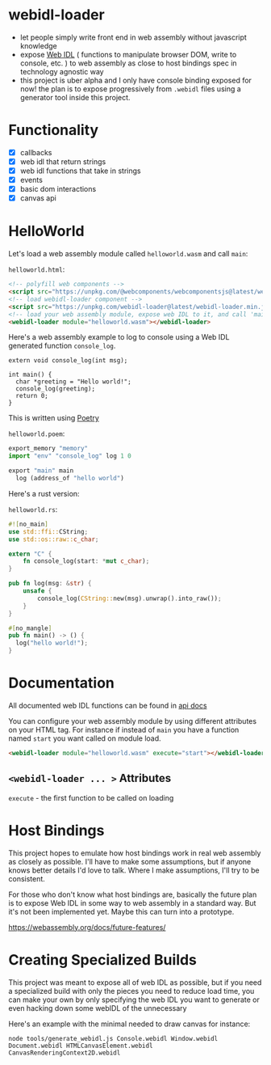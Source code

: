 # webidl-loader
* let people simply write front end in web assembly without javascript knowledge
* expose [Web IDL](https://heycam.github.io/webidl/) ( functions to manipulate browser DOM, write to console, etc. ) to web assembly as close to host bindings spec in technology agnostic way
* this project is uber alpha and I only have console binding exposed for now! the plan is to expose progressively from `.webidl` files using a generator tool inside this project.

# Functionality
- [x] callbacks
- [x] web idl that return strings
- [x] web idl functions that take in strings
- [x] events
- [x] basic dom interactions
- [x] canvas api

# HelloWorld
Let's load a web assembly module called `helloworld.wasm` and call `main`:

`helloworld.html`:
```html
<!-- polyfill web components -->
<script src="https://unpkg.com/@webcomponents/webcomponentsjs@latest/webcomponents-loader.js"></script>
<!-- load webidl-loader component -->
<script src="https://unpkg.com/webidl-loader@latest/webidl-loader.min.js"></script>
<!-- load your web assembly module, expose web IDL to it, and call 'main' by default -->
<webidl-loader module="helloworld.wasm"></webidl-loader>
```

Here's a web assembly example to log to console using a Web IDL generated function `console_log`.

```c_cpp
extern void console_log(int msg);

int main() {
  char *greeting = "Hello world!";
  console_log(greeting);
  return 0;
}
```

This is written using [Poetry](https://github.com/FantasyInternet/poetry)

`helloworld.poem`:
```python
export_memory "memory"
import "env" "console_log" log 1 0

export "main" main
  log (address_of "hello world")
```

Here's a rust version:

`helloworld.rs`:
```rust
#![no_main]
use std::ffi::CString;
use std::os::raw::c_char;

extern "C" {
    fn console_log(start: *mut c_char);
}

pub fn log(msg: &str) {
    unsafe {
        console_log(CString::new(msg).unwrap().into_raw());
    }
}

#[no_mangle]
pub fn main() -> () {
  log("hello world!");
}
```

# Documentation

All documented web IDL functions can be found in [api docs](https://github.com/richardanaya/webidl-loader/blob/master/webidl.md)

You can configure your web assembly module by using different attributes on your HTML tag. For instance if instead of `main` you have a function named `start` you want called on module load.

```html
<webidl-loader module="helloworld.wasm" execute="start"></webidl-loader>
```

## `<webidl-loader ... >` Attributes
`execute` - the first function to be called on loading


# Host Bindings

This project hopes to emulate how host bindings work in real web assembly as closely as possible. I'll have to make some assumptions, but if anyone knows better details I'd love to talk. Where I make assumptions, I'll try to be consistent.

For those who don't know what host bindings are, basically the future plan is to expose Web IDL in some way to web assembly in a standard way. But it's not been implemented yet. Maybe this can turn into a prototype.

https://webassembly.org/docs/future-features/

# Creating Specialized Builds

This project was meant to expose all of web IDL as possible, but if you need a specialized build with only the pieces you need to reduce load time, you can make your own by only specifying the web IDL you want to generate or even hacking down some webIDL of the unnecessary

Here's an example with the minimal needed to draw canvas for instance:
```terminal
node tools/generate_webidl.js Console.webidl Window.webidl Document.webidl HTMLCanvasElement.webidl CanvasRenderingContext2D.webidl
```
